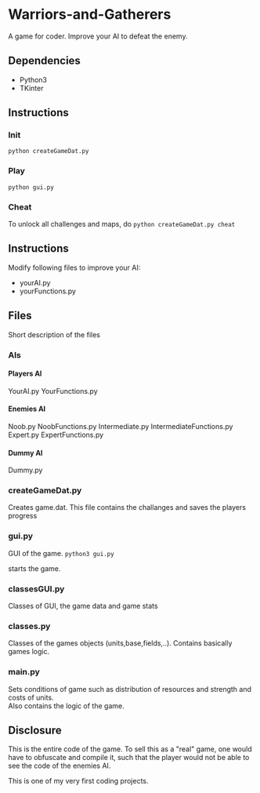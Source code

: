 # Warriors-and-Gatherers

A game for coder. Improve your AI to defeat the enemy.

## Dependencies
* Python3
* TKinter

## Instructions
### Init
`python createGameDat.py`
### Play
`python gui.py`
### Cheat
To unlock all challenges and maps, do
`python createGameDat.py cheat`

## Instructions
Modify following files to improve your AI:
* yourAI.py
* yourFunctions.py

## Files
Short description of the files
### AIs
#### Players AI
YourAI.py
YourFunctions.py
#### Enemies AI
Noob.py
NoobFunctions.py
Intermediate.py
IntermediateFunctions.py
Expert.py
ExpertFunctions.py
#### Dummy AI
Dummy.py
### createGameDat.py
Creates game.dat.
This file contains the challanges and saves the players progress
### gui.py
GUI of the game.
`python3 gui.py`

starts the game.
### classesGUI.py
Classes of GUI, the game data and game stats
### classes.py
Classes of the games objects (units,base,fields,..). Contains basically games logic.
### main.py
Sets conditions of game such as distribution of resources and strength and costs of units.  
Also contains the logic of the game.


## Disclosure
This is the entire code of the game. To sell this as a "real" game, one would have to obfuscate and compile it, such that the player would not be able to see the code of the enemies AI.

This is one of my very first coding projects.
